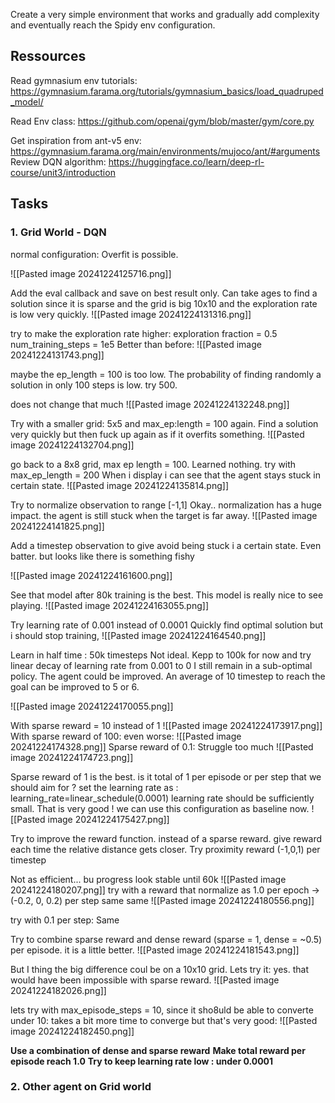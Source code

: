 Create a very simple environment that works and gradually add complexity and eventually reach the Spidy env configuration.

## Ressources

Read gymnasium env tutorials: https://gymnasium.farama.org/tutorials/gymnasium_basics/load_quadruped_model/

Read Env class: https://github.com/openai/gym/blob/master/gym/core.py


Get inspiration from ant-v5 env: https://gymnasium.farama.org/main/environments/mujoco/ant/#arguments
Review DQN algorithm: https://huggingface.co/learn/deep-rl-course/unit3/introduction
## Tasks

### 1. Grid World - DQN

normal configuration: Overfit is possible.

![[Pasted image 20241224125716.png]]

Add the eval callback and save on best result only.
Can take ages to find a solution since it is sparse and the grid is big 10x10 and the exploration rate is low very quickly.
![[Pasted image 20241224131316.png]]

try to make the exploration rate higher: exploration fraction = 0.5
num_training_steps = 1e5
Better than before:
![[Pasted image 20241224131743.png]]

maybe the ep_length = 100 is too low. The probability of finding randomly a solution in only 100 steps is low.
try 500.

does not change that much
![[Pasted image 20241224132248.png]]

Try with a smaller grid: 5x5 and max_ep:length = 100 again.
Find a solution very quickly but then fuck up again as if it overfits something.
![[Pasted image 20241224132704.png]]

go back to a 8x8 grid, max ep length = 100.
Learned nothing.
try with max_ep_length = 200
When i display i can see that the agent stays stuck in certain state.
![[Pasted image 20241224135814.png]]

Try to normalize observation to range [-1,1] 
Okay.. normalization has a huge impact.
the agent is still stuck when the target is far away. 
![[Pasted image 20241224141825.png]]

Add a timestep observation to give avoid being stuck i a certain state.
Even batter. but looks like there is something fishy

![[Pasted image 20241224161600.png]]

See that model after 80k training is the best.
This model is really nice to see playing.
![[Pasted image 20241224163055.png]]

Try learning rate of 0.001 instead of 0.0001
Quickly find optimal solution but i should stop training,
![[Pasted image 20241224164540.png]]

Learn in half time : 50k timesteps
Not ideal. Kepp to 100k for now
and try linear decay of learning rate from 0.001 to 0
I still remain in a sub-optimal policy. The agent could be improved. An average of 10 timestep to reach the goal can be improved to 5 or 6.

![[Pasted image 20241224170055.png]]



With sparse reward = 10 instead of 1
![[Pasted image 20241224173917.png]]
With sparse reward of 100: even worse:
![[Pasted image 20241224174328.png]]
Sparse reward of 0.1: Struggle too much
![[Pasted image 20241224174723.png]]

Sparse reward of 1 is the best. is it total of 1 per episode or per step that we should aim for ?
set the learning rate as : learning_rate=linear_schedule(0.0001)
learning rate should be sufficiently small.
That is very good ! we can use this configuration as baseline now.
![[Pasted image 20241224175427.png]]

Try to improve the reward function. instead of a sparse reward. give reward each time the relative distance gets closer. Try proximity reward (-1,0,1) per timestep

Not as efficient... bu progress look stable until 60k
![[Pasted image 20241224180207.png]]
try with a reward that normalize as 1.0 per epoch -> (-0.2, 0, 0.2) per step
same same
![[Pasted image 20241224180556.png]]

try with 0.1 per step: Same

Try to combine sparse reward and dense reward (sparse = 1, dense = ~0.5) per episode.
it is a little better.
![[Pasted image 20241224181543.png]]

But I thing the big difference coul be on a 10x10 grid. Lets try it:
yes. that would have been impossible with sparse reward.
![[Pasted image 20241224182026.png]]

lets try with max_episode_steps = 10, since it sho8uld be able to converte under 10:
takes a bit more time to converge but that's very good:
![[Pasted image 20241224182450.png]]

**Use a combination of dense and sparse reward**
**Make total reward per episode reach 1.0**
**Try to keep learning rate low : under 0.0001**

### 2. Other agent on Grid world



